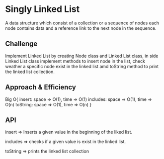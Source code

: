 # Singly Linked List

A data structure which consist of a collection or a sequence of nodes each node contains data and a reference link to
the next node in the sequence.

## Challenge

Implement Linked List by creating Node class and Linked List class,
in side Linked List class implement methods to insert node in the list,
check weather a specific node exist in the linked list
amd toString method to print the linked list collection.

## Approach & Efficiency

Big O{
  insert: space => O(1), time => O(1)
  includes: space => O(1), time => O(n)
  toString: space => O(1), time => O(n)
}

## API

<!-- Description of each method publicly available to your Linked List -->

insert => Inserts a given value in the beginning of the liked list.

includes => checks if a given value is exist in the linked list.

toString => prints the linked list collection
